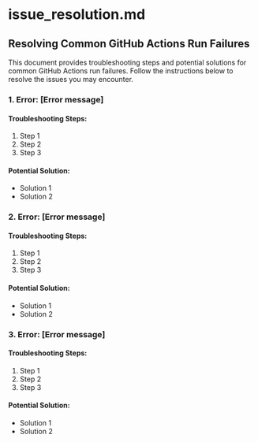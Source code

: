 # issue_resolution.md

## Resolving Common GitHub Actions Run Failures

This document provides troubleshooting steps and potential solutions for common GitHub Actions run failures. Follow the instructions below to resolve the issues you may encounter.

### 1. Error: [Error message]

#### Troubleshooting Steps:
1. Step 1
2. Step 2
3. Step 3

#### Potential Solution:
- Solution 1
- Solution 2

### 2. Error: [Error message]

#### Troubleshooting Steps:
1. Step 1
2. Step 2
3. Step 3

#### Potential Solution:
- Solution 1
- Solution 2

### 3. Error: [Error message]

#### Troubleshooting Steps:
1. Step 1
2. Step 2
3. Step 3

#### Potential Solution:
- Solution 1
- Solution 2
